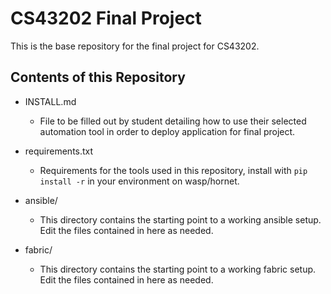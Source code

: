 # CS43202 Final Project

This is the base repository for the final project for CS43202.

## Contents of this Repository

* INSTALL.md

    * File to be filled out by student detailing how to use their selected
      automation tool in order to deploy application for final project.

* requirements.txt

    * Requirements for the tools used in this repository, install with 
      `pip install -r` in your environment on wasp/hornet.

* ansible/

    * This directory contains the starting point to a working ansible setup.
      Edit the files contained in here as needed.

* fabric/

    * This directory contains the starting point to a working fabric setup.
      Edit the files contained in here as needed.
